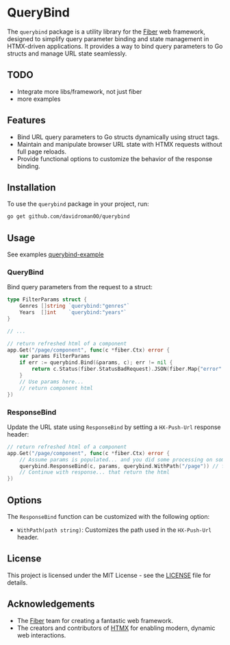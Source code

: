 # QueryBind 

The `querybind` package is a utility library for the [Fiber](https://gofiber.io/) web framework, designed to simplify query parameter binding and state management in HTMX-driven applications. It provides a way to bind query parameters to Go structs and manage URL state seamlessly.

## TODO

- Integrate more libs/framework, not just fiber
- more examples

## Features

- Bind URL query parameters to Go structs dynamically using struct tags.
- Maintain and manipulate browser URL state with HTMX requests without full page reloads.
- Provide functional options to customize the behavior of the response binding.

## Installation

To use the `querybind` package in your project, run:

```bash
go get github.com/davidroman0O/querybind
```

## Usage

See examples [querybind-example](https://github.com/davidroman0O/querybind-examples)

### QueryBind

Bind query parameters from the request to a struct:

```go
type FilterParams struct {
    Genres []string `querybind:"genres"`
    Years  []int    `querybind:"years"`
}

// ...

// return refreshed html of a component
app.Get("/page/component", func(c *fiber.Ctx) error {
    var params FilterParams
    if err := querybind.Bind(&params, c); err != nil {
        return c.Status(fiber.StatusBadRequest).JSON(fiber.Map{"error": err.Error()})
    }
    // Use params here...
    // return component html
})
```

### ResponseBind

Update the URL state using `ResponseBind` by setting a `HX-Push-Url` response header:

```go
// return refreshed html of a component
app.Get("/page/component", func(c *fiber.Ctx) error {
    // Assume params is populated... and you did some processing on some data, whatever
    querybind.ResponseBind(c, params, querybind.WithPath("/page")) // for the component, you might want to keep the path of the page
    // Continue with response... that return the html
})
```

## Options

The `ResponseBind` function can be customized with the following option:

- `WithPath(path string)`: Customizes the path used in the `HX-Push-Url` header.

## License

This project is licensed under the MIT License - see the [LICENSE](LICENSE) file for details.

## Acknowledgements

- The [Fiber](https://gofiber.io/) team for creating a fantastic web framework.
- The creators and contributors of [HTMX](https://htmx.org/) for enabling modern, dynamic web interactions.

